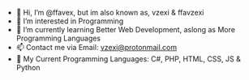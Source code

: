 - 👋 Hi, I’m @ffavex, but im also known as, vzexi & ffavzexi
- 👀 I’m interested in Programming
- 🌱 I’m currently learning Better Web Development, aslong as More Programming Languages
- 📫 Contact me via Email: vzexi@protonmail.com
- 📜 My Current Programming Languages: C#, PHP, HTML, CSS, JS & Python


